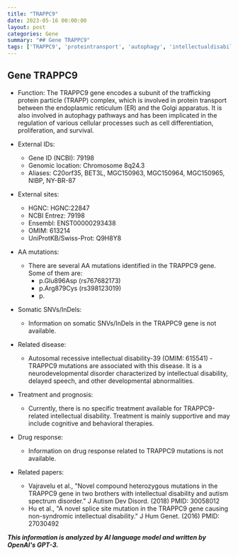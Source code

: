 ```yaml
---
title: "TRAPPC9"
date: 2023-05-16 00:00:00
layout: post
categories: Gene
summary: "## Gene TRAPPC9"
tags: ['TRAPPC9', 'proteintransport', 'autophagy', 'intellectualdisability', 'neurodevelopmentaldisorder', 'geneticmutation', 'supportivetreatment', 'relatedpapers']
---
```


## Gene TRAPPC9

- Function: The TRAPPC9 gene encodes a subunit of the trafficking protein particle (TRAPP) complex, which is involved in protein transport between the endoplasmic reticulum (ER) and the Golgi apparatus. It is also involved in autophagy pathways and has been implicated in the regulation of various cellular processes such as cell differentiation, proliferation, and survival.

- External IDs: 
    * Gene ID (NCBI): 79198
    * Genomic location: Chromosome 8q24.3
    * Aliases: C20orf35, BET3L, MGC150963, MGC150964, MGC150965, NIBP, NY-BR-87

- External sites: 
    * HGNC: HGNC:22847
    * NCBI Entrez: 79198
    * Ensembl: ENST00000293438
    * OMIM: 613214
    * UniProtKB/Swiss-Prot: Q9H8Y8

- AA mutations:
    * There are several AA mutations identified in the TRAPPC9 gene. Some of them are:
        - p.Glu896Asp (rs767682173)
        - p.Arg879Cys (rs398123019)
        - p.

- Somatic SNVs/InDels:
    * Information on somatic SNVs/InDels in the TRAPPC9 gene is not available.

- Related disease: 
    * Autosomal recessive intellectual disability-39 (OMIM: 615541) - TRAPPC9 mutations are associated with this disease. It is a neurodevelopmental disorder characterized by intellectual disability, delayed speech, and other developmental abnormalities.

- Treatment and prognosis: 
    * Currently, there is no specific treatment available for TRAPPC9-related intellectual disability. Treatment is mainly supportive and may include cognitive and behavioral therapies.

- Drug response: 
    * Information on drug response related to TRAPPC9 mutations is not available.

- Related papers: 
    * Vajravelu et al., "Novel compound heterozygous mutations in the TRAPPC9 gene in two brothers with intellectual disability and autism spectrum disorder." J Autism Dev Disord. (2018) PMID: 30058012
    * Hu et al., "A novel splice site mutation in the TRAPPC9 gene causing non-syndromic intellectual disability." J Hum Genet. (2016) PMID: 27030492

**_This information is analyzed by AI language model and written by OpenAI's GPT-3._**